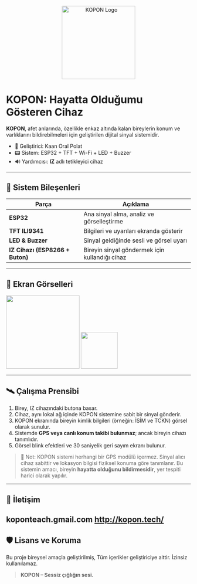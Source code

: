 
<p align="center">
  <img src="assets/logo-kopon.png" alt="KOPON Logo" width="200">
</p>

# KOPON: Hayatta Olduğumu Gösteren Cihaz

**KOPON**, afet anlarında, özellikle enkaz altında kalan bireylerin konum ve varlıklarını bildirebilmeleri için geliştirilen dijital sinyal sistemidir.

- 🧠 Geliştirici: Kaan Oral Polat
- 📟 Sistem: ESP32 + TFT + Wi-Fi + LED + Buzzer
- 🔊 Yardımcısı: **IZ** adlı tetikleyici cihaz

---

## 🔧 Sistem Bileşenleri

| Parça | Açıklama |
|-------|----------|
| **ESP32** | Ana sinyal alma, analiz ve görselleştirme |
| **TFT ILI9341** | Bilgileri ve uyarıları ekranda gösterir |
| **LED & Buzzer** | Sinyal geldiğinde sesli ve görsel uyarı |
| **IZ Cihazı (ESP8266 + Buton)** | Bireyin sinyal göndermek için kullandığı cihaz |

---

## 📸 Ekran Görselleri

<img src="assets/logo-kopon.png" width="200">
<img src="assets/logo-iz.png" width="100">

---

## 🛰️ Çalışma Prensibi

1. Birey, IZ cihazındaki butona basar.
2. Cihaz, aynı lokal ağ içinde KOPON sistemine sabit bir sinyal gönderir.
3. KOPON ekranında bireyin kimlik bilgileri (örneğin: İSİM ve TCKN) görsel olarak sunulur.
4. Sistemde **GPS veya canlı konum takibi bulunmaz**; ancak bireyin cihazı tanımlıdır.
5. Görsel blink efektleri ve 30 saniyelik geri sayım ekranı bulunur.

> 📍 Not: KOPON sistemi herhangi bir GPS modülü içermez.
> Sinyal alıcı cihaz sabittir ve lokasyon bilgisi fiziksel konuma göre tanımlanır.
> Bu sistemin amacı, bireyin **hayatta olduğunu bildirmesidir**, yer tespiti harici olarak yapılır.

---

## 💬 İletişim

 koponteach.gmail.com
 http://kopon.tech/
---

## 🛡️ Lisans ve Koruma

Bu proje bireysel amaçla geliştirilmiş, 
Tüm içerikler geliştiriciye aittir. İzinsiz kullanılamaz.

> **KOPON – Sessiz çığlığın sesi.**
